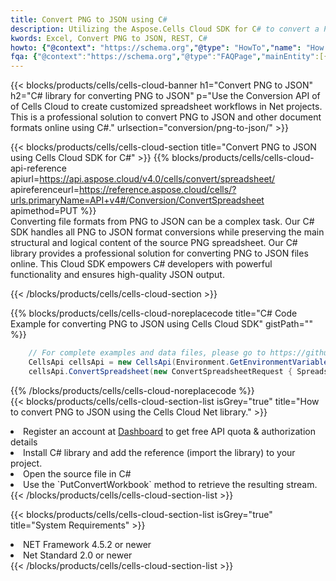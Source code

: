 ```yaml
---
title: Convert PNG to JSON using C# 
description: Utilizing the Aspose.Cells Cloud SDK for C# to convert a PNG format file to a JSON format file. 
kwords: Excel, Convert PNG to JSON, REST, C#
howto: {"@context": "https://schema.org","@type": "HowTo","name": "How to convert PNG to JSON using the Cells Cloud Net library.","description": "How to convert PNG to JSON using the Cells Cloud Net library.","image": {"@type": "ImageObject"},"url": "/net/conversion/png-to-json/","step": [{ "@type": "HowToStep","name": "How to convert PNG to JSON using the Cells Cloud Net library. step 1", "image": {"@type": "ImageObject",},"url": "/net/conversion/png-to-json/","text": "Register an account at <a href='https://dashboard.aspose.cloud/'>Dashboard</a> to get free API quota & authorization details",},{ "@type": "HowToStep","name": "How to convert PNG to JSON using the Cells Cloud Net library. step 1", "image": {"@type": "ImageObject",},"url": "/net/conversion/png-to-json/","text": "Install C# library and add the reference (import the library) to your project.",},{ "@type": "HowToStep","name": "How to convert PNG to JSON using the Cells Cloud Net library. step 1", "image": {"@type": "ImageObject",},"url": "/net/conversion/png-to-json/","text": "Open the source file in C#",},{ "@type": "HowToStep","name": "How to convert PNG to JSON using the Cells Cloud Net library. step 1", "image": {"@type": "ImageObject",},"url": "/net/conversion/png-to-json/","text": "Use the `PutConvertWorkbook` method to retrieve the resulting stream.",}, ],"supply": {"@type": "HowToSupply","name": "document"},"tool": [{"@type": "HowToTool","name": "Visual Studio, Visual Studio Code, Rider "},{"@type": "HowToTool","name": "Aspose Cells"}],"totalTime": "PT6M"}
fqa: {"@context":"https://schema.org","@type":"FAQPage","mainEntity":[{"@type":"Question","name":"Why convert file formats in C# using REST API?","acceptedAnswer":{"@type":"Answer","text":"Documents are encoded in many ways, and some files may be incompatible with the software you use. To open and read such files, just convert them to appropriate file formats.<br/><ol><li>Install .NET SDK and add the reference (import the library) to your project.</li><li>Open the source file in C# using REST API.</li><li>Call the PutConvertWorkbookRequest() method, passing an output filename with required extension.</li><li>Get the result of conversion as a separate file.</li></ol>"}},{"@type":"Question","name":"What file formats can I convert with your C# library?","acceptedAnswer":{"@type":"Answer","text":"We support a variety of file formats for conversion using .NET library, including XLSX, Excel, xls , PDF, CSV, HTML, Markdown, XML, PNG, JPG, TIFF, Json, TXT and many more."}},{"@type":"Question","name":"What is the maximum allowed file size for conversion using this .NET library?","acceptedAnswer":{"@type":"Answer","text":"There are no file size limits for format conversions using .NET library."}}]}
---
```



{{< blocks/products/cells/cells-cloud-banner h1="Convert PNG to JSON" h2="C# library for converting PNG to JSON" p="Use the Conversion API of of Cells Cloud to create customized spreadsheet workflows in Net projects. This is a professional solution to convert PNG to JSON and other document formats online using C#." urlsection="conversion/png-to-json/" >}}

{{< blocks/products/cells/cells-cloud-section  title="Convert PNG to JSON using Cells Cloud SDK for C#" >}}
{{% blocks/products/cells/cells-cloud-api-reference  apiurl=https://api.aspose.cloud/v4.0/cells/convert/spreadsheet/  apireferenceurl=https://reference.aspose.cloud/cells/?urls.primaryName=API+v4#/Conversion/ConvertSpreadsheet  apimethod=PUT %}}
<br/>
Converting file formats from PNG to JSON can be a complex task. Our C# SDK handles all PNG to JSON format conversions while preserving the main structural and logical content of the source PNG spreadsheet. Our C# library provides a professional solution for converting PNG to JSON files online. This Cloud SDK empowers C# developers with powerful functionality and ensures high-quality JSON output.

{{< /blocks/products/cells/cells-cloud-section >}}

{{% blocks/products/cells/cells-cloud-noreplacecode title="C# Code Example for converting PNG to JSON using Cells Cloud SDK" gistPath="" %}}
 
```cs
    // For complete examples and data files, please go to https://github.com/aspose-cells-cloud/aspose-cells-cloud-dotnet/
    CellsApi cellsApi = new CellsApi(Environment.GetEnvironmentVariable("ProductClientId"), Environment.GetEnvironmentVariable("ProductClientSecret"));
    cellsApi.ConvertSpreadsheet(new ConvertSpreadsheetRequest { Spreadsheet = "EmployeeSalesSummary.png", format = "json" }, "EmployeeSalesSummary.json");
```
 
{{% /blocks/products/cells/cells-cloud-noreplacecode  %}}
<br/>
{{< blocks/products/cells/cells-cloud-section-list isGrey="true"  title="How to convert PNG to JSON using the Cells Cloud Net library." >}}
<li>Register an account at <a href="https://dashboard.aspose.cloud/">Dashboard</a> to get free API quota & authorization details</li>
<li>Install C# library and add the reference (import the library) to your project.</li>
<li>Open the source file in C#</li>
<li>Use the `PutConvertWorkbook` method to retrieve the resulting stream.</li>
{{< /blocks/products/cells/cells-cloud-section-list >}}

{{< blocks/products/cells/cells-cloud-section-list isGrey="true"  title="System Requirements" >}}
<li>NET Framework 4.5.2 or newer</li>
<li>Net Standard 2.0 or newer</li>
{{< /blocks/products/cells/cells-cloud-section-list >}}
